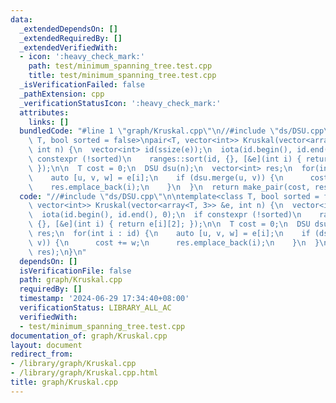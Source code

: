 ```yaml
---
data:
  _extendedDependsOn: []
  _extendedRequiredBy: []
  _extendedVerifiedWith:
  - icon: ':heavy_check_mark:'
    path: test/minimum_spanning_tree.test.cpp
    title: test/minimum_spanning_tree.test.cpp
  _isVerificationFailed: false
  _pathExtension: cpp
  _verificationStatusIcon: ':heavy_check_mark:'
  attributes:
    links: []
  bundledCode: "#line 1 \"graph/Kruskal.cpp\"\n//#include \"ds/DSU.cpp\"\n\ntemplate<class\
    \ T, bool sorted = false>\npair<T, vector<int>> Kruskal(vector<array<T, 3>> &e,\
    \ int n) {\n  vector<int> id(ssize(e));\n  iota(id.begin(), id.end(), 0);\n  if\
    \ constexpr (!sorted)\n    ranges::sort(id, {}, [&e](int i) { return e[i][2];\
    \ });\n\n  T cost = 0;\n  DSU dsu(n);\n  vector<int> res;\n  for(int i : id) {\n\
    \    auto [u, v, w] = e[i];\n    if (dsu.merge(u, v)) {\n      cost += w;\n  \
    \    res.emplace_back(i);\n    }\n  }\n  return make_pair(cost, res);\n}\n"
  code: "//#include \"ds/DSU.cpp\"\n\ntemplate<class T, bool sorted = false>\npair<T,\
    \ vector<int>> Kruskal(vector<array<T, 3>> &e, int n) {\n  vector<int> id(ssize(e));\n\
    \  iota(id.begin(), id.end(), 0);\n  if constexpr (!sorted)\n    ranges::sort(id,\
    \ {}, [&e](int i) { return e[i][2]; });\n\n  T cost = 0;\n  DSU dsu(n);\n  vector<int>\
    \ res;\n  for(int i : id) {\n    auto [u, v, w] = e[i];\n    if (dsu.merge(u,\
    \ v)) {\n      cost += w;\n      res.emplace_back(i);\n    }\n  }\n  return make_pair(cost,\
    \ res);\n}\n"
  dependsOn: []
  isVerificationFile: false
  path: graph/Kruskal.cpp
  requiredBy: []
  timestamp: '2024-06-29 17:34:40+08:00'
  verificationStatus: LIBRARY_ALL_AC
  verifiedWith:
  - test/minimum_spanning_tree.test.cpp
documentation_of: graph/Kruskal.cpp
layout: document
redirect_from:
- /library/graph/Kruskal.cpp
- /library/graph/Kruskal.cpp.html
title: graph/Kruskal.cpp
---
```

